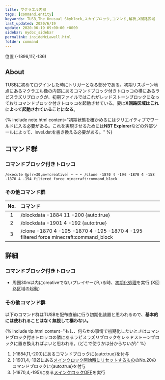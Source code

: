 ```yaml
---
title: マクラエル内部
tags: [command,entity]
keywords: TUSB,The Unusual Skyblock,スカイブロック,コマンド,解析,X回路区域
last_updated: 2020/6/19
update: 2020-06-19 09:00:00 +0000
sidebar: mydoc_sidebar
permalink: insideMcLawell.html
folder: command
---
```


<span class="label label-primary">位置 (-1896,117,-136)</span>

## About

TUSBに初めてログインした時にトリガーとなる部分である。初期リスポーン地点にあるマクラエル像の内部にあるコマンドブロック付きトロッコの横にあるラピスラズリブロックが、初期ファイルではこれがレッドストーンブロックになっておりコマンドブロック付きトロッコを起動させている。要は**X回路区域はこれによって起動されていることになる**。

{% include note.html content="初期状態を確かめるにはクリエイティブでワールドに入る必要がある。これを実現させるためには**NBT Explorer**などの外部ツールによって、level.datを書き換える必要がある。" %}

## コマンド群

### コマンドブロック付きトロッコ

```minecraftcommand
/execute @p[r=30,m=!creative] ~ ~ ~ /clone -1870 4 -194 -1870 4 -158 -1870 4 -194 filtered force minecraft:command_block
```

### その他コマンド群

|No.|コマンド|
|:-:|:-|
|1|/blockdata -1884 11 -200 {auto:true}|
|2|/blockdata -1901 4 -192 {auto:true}|
|3|/clone -1870 4 -195 -1870 4 -195 -1870 4 -195 filtered force minecraft:command_block|

## 詳細

### コマンドブロック付きトロッコ

- 周囲30m以内にcreativeでないプレイヤーがいる時、[初期化処理](initializeProcessing.html)を実行 (X回路区域の起動)

### その他コマンド群

以下のコマンド群はTUSBを配布直前に行う初期化装置と思われるので、**基本的には使われることはなく無視して構わない。**

{% include tip.html content="もし、何らかの事情で初期化したいときはコマンドブロック付きトロッコの隣にあるラピスラズリブロックをレッドストーンブロックに置き換えればよいと思われる。(どこで使うかは分からないが)" %}

1. (-1884,11,-200)にあるコマンドブロックに{auto:true}を付与
2. (-1901,4,-192)にある[メインクロック開始時にリセットするもの](reset.html)のNo.20のコマンドブロックに{auto:true}を付与
3. (-1870,4,-195)にある[メインクロックOFF](mainclockProcessing.html#メインクロックOFF)を実行
